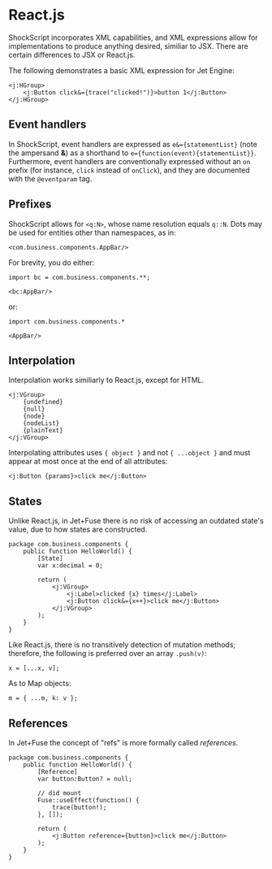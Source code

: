 # React.js

ShockScript incorporates XML capabilities, and XML expressions allow for implementations to produce anything desired, similiar to JSX. There are certain differences to JSX or React.js.

The following demonstrates a basic XML expression for Jet Engine:

```
<j:HGroup>
    <j:Button click&={trace("clicked!")}>button 1</j:Button>
</j:HGroup>
```

## Event handlers

In ShockScript, event handlers are expressed as `e&={statementList}` (note the ampersand **\&**) as a shorthand to `e={function(event){statementList}}`. Furthermore, event handlers are conventionally expressed without an `on` prefix (for instance, `click` instead of `onClick`), and they are documented with the `@eventparam` tag.

## Prefixes

ShockScript allows for `<q:N>`, whose name resolution equals `q::N`. Dots may be used for entities other than namespaces, as in:

```
<com.business.components.AppBar/>
```

For brevity, you do either:

```
import bc = com.business.components.**;

<bc:AppBar/>
```

or:

```
import com.business.components.*

<AppBar/>
```

## Interpolation

Interpolation works similiarly to React.js, except for HTML.

```
<j:VGroup>
    {undefined}
    {null}
    {node}
    {nodeList}
    {plainText}
</j:VGroup>
```

Interpolating attributes uses `{ object }` and not `{ ...object }` and must appear at most once at the end of all attributes:

```
<j:Button {params}>click me</j:Button>
```

## States

Unlike React.js, in Jet+Fuse there is no risk of accessing an outdated state's value, due to how states are constructed.

```
package com.business.components {
    public function HelloWorld() {
        [State]
        var x:decimal = 0;

        return (
            <j:VGroup>
                <j:Label>clicked {x} times</j:Label>
                <j:Button click&={x++}>click me</j:Button>
            </j:VGroup>
        );
    }
}
```

Like React.js, there is no transitively detection of mutation methods; therefore, the following is preferred over an array `.push(v)`:

```
x = [...x, v];
```

As to Map objects:

```
m = { ...m, k: v };
```

## References

In Jet+Fuse the concept of "refs" is more formally called *references*.

```
package com.business.components {
    public function HelloWorld() {
        [Reference]
        var button:Button? = null;

        // did mount
        Fuse::useEffect(function() {
            trace(button!);
        }, []);

        return (
            <j:Button reference={button}>click me</j:Button>
        );
    }
}
```